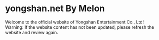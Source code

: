 # yongshan.net By Melon
Welcome to the official website of Yongshan Entertainment Co., Ltd!
<br>Warning: If the website content has not been updated, please refresh the website and review again.

